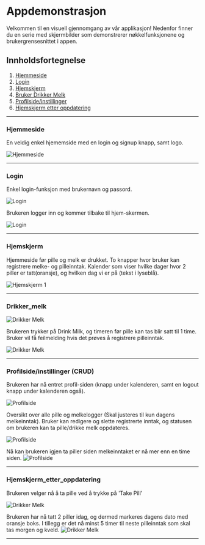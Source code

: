 # Appdemonstrasjon

Velkommen til en visuell gjennomgang av vår applikasjon! Nedenfor finner du en serie med skjermbilder som demonstrerer nøkkelfunksjonene og brukergrensesnittet i appen.

## Innholdsfortegnelse

1. [Hjemmeside](#hjemmeside)
2. [Login](#Login)
3. [Hjemskjerm](#Hjemmeskjerm)
4. [Bruker Drikker Melk](#Drikker_melk)
5. [Profilside/instillinger](#Profilside/instillinger)
6. [Hjemskjerm etter oppdatering](#Hjemskjerm_etter_oppdatering)

---

### Hjemmeside

En veldig enkel hjememside med en login og signup knapp, samt logo.

![Hjemmeside](screenshots/1.png)


---

### Login
Enkel login-funksjon med brukernavn og passord.

![Login](screenshots/2.png)

Brukeren logger inn og kommer tilbake til hjem-skermen.

![Login](screenshots/3.png)

---

### Hjemskjerm

Hjemmeside før pille og melk er drukket. To knapper hvor bruker kan registrere melke- og pilleinntak. Kalender som viser hvilke dager hvor 2 piller er tatt(oransje), og hvilken dag vi er på (tekst i lyseblå).

![Hjemskjerm 1](screenshots/4.png)

---

### Drikker_melk

![Drikker Melk](screenshots/5.png)

Brukeren trykker på Drink Milk, og timeren før pille kan tas blir satt til 1 time. Bruker vil få feilmelding hvis det prøves å registrere pilleinntak.

![Drikker Melk](screenshots/6.png)

---

### Profilside/instillinger (CRUD)

Brukeren har nå entret profil-siden (knapp under kalenderen, samt en logout knapp under kalenderen også).

![Profilside](screenshots/7.png)

Oversikt over alle pille og melkelogger (Skal justeres til kun dagens melkeinntak). Bruker kan redigere og slette registrerte inntak, og statusen om brukeren kan ta pille/drikke melk oppdateres.

![Profilside](screenshots/9.png)

Nå kan brukeren igjen ta piller siden melkeinntaket er nå mer enn en time siden.
![Profilside](screenshots/10.png)

---

### Hjemskjerm_etter_oppdatering

Brukeren velger nå å ta pille ved å trykke på 'Take Pill'

![Drikker Melk](screenshots/10.png)

Brukeren har nå tatt 2 piller idag, og dermed markeres dagens dato med oransje boks. I tillegg er det nå minst 5 timer til neste pilleinntak som skal tas morgen og kveld.
![Drikker Melk](screenshots/11.png)

---

